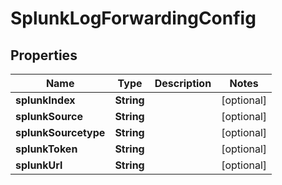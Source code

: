 

# SplunkLogForwardingConfig

## Properties

Name | Type | Description | Notes
------------ | ------------- | ------------- | -------------
**splunkIndex** | **String** |  |  [optional]
**splunkSource** | **String** |  |  [optional]
**splunkSourcetype** | **String** |  |  [optional]
**splunkToken** | **String** |  |  [optional]
**splunkUrl** | **String** |  |  [optional]



